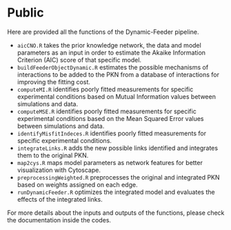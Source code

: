 # Public
Here are provided all the functions of the Dynamic-Feeder pipeline.

+ `aicCNO.R` takes the prior knowledge network, the data and model parameters as an input in order to estimate the Akaike Information Criterion (AIC) score of that specific model.
+ `buildFeederObjectDynamic.R` estimates the possible mechanisms of interactions to be added to the PKN from a database of interactions for improving the fitting cost.
+ `computeMI.R` identifies poorly fitted measurements for specific experimental conditions based on Mutual Information values between simulations and data.
+ `computeMSE.R` identifies poorly fitted measurements for specific experimental conditions based on the Mean Squared Error values between simulations and data.
+ `identifyMisfitIndeces.R` identifies poorly fitted measurements for specific experimental conditions.
+ `integrateLinks.R` adds the new possible links identified and integrates them to the original PKN.
+ `map2cys.R` maps model parameters as network features for better visualization with Cytoscape.
+ `preprocessingWeighted.R` preprocesses the original and integrated PKN based on weights assigned on each edge.
+ `runDynamicFeeder.R` optimizes the integrated model and evaluates the effects of the integrated links.

For more details about the inputs and outputs of the functions, please check the documentation inside the codes.
